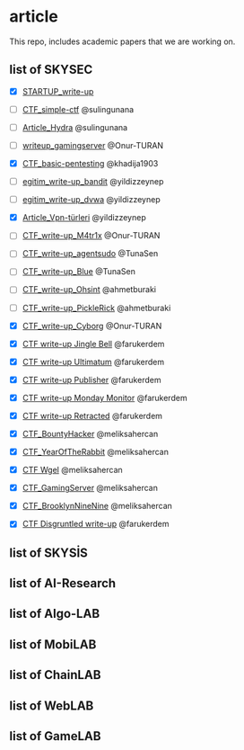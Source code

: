 # article

This repo, includes academic papers that we are working on.


## list of SKYSEC

- [X] [STARTUP_write-up](https://github.com/skylab-kulubu/article/tree/main/SKYSEC/CTF_write-up_Startup)
- [ ] [CTF_simple-ctf](https://github.com/skylab-kulubu/article/tree/main/SKYSEC/writeup_simple-ctf) @sulingunana
- [ ] [Article_Hydra](https://github.com/skylab-kulubu/article/tree/main/SKYSEC/article_hydra) @sulingunana
- [ ] [writeup_gamingserver](https://github.com/skylab-kulubu/article/tree/main/SKYSEC/writeup_gamingserver) @Onur-TURAN
- [x] [CTF_basic-pentesting](https://github.com/skylab-kulubu/article/tree/main/SKYSEC/writeup_basic-pentesting) @khadija1903
- [ ] [egitim_write-up_bandit](https://github.com/skylab-kulubu/article/tree/main/SKYSEC/writeup_bandit) @yildizzeynep 
- [ ] [egitim_write-up_dvwa](https://github.com/skylab-kulubu/article/tree/main/SKYSEC/writeup_dvwa) @yildizzeynep 
- [x] [Article_Vpn-türleri](https://github.com/skylab-kulubu/article/tree/main/SKYSEC/article_vpn-turleri) @yildizzeynep 
- [ ] [CTF_write-up_M4tr1x](https://github.com/skylab-kulubu/article/tree/main/SKYSEC/writeup_M4TR1X) @Onur-TURAN
- [ ] [CTF_write-up_agentsudo](https://github.com/skylab-kulubu/article/tree/main/SKYSEC/writeup_agentsudo) @TunaSen 
- [ ] [CTF_write-up_Blue](https://github.com/skylab-kulubu/article/tree/main/SKYSEC/writeup_Blue) @TunaSen 
- [ ] [CTF_write-up_Ohsint](https://github.com/skylab-kulubu/article/tree/main/SKYSEC/writeup_ohsint) @ahmetburaki
- [ ] [CTF_write-up_PickleRick](https://github.com/skylab-kulubu/article/tree/main/SKYSEC/picklerick) @ahmetburaki
- [x] [CTF_write-up_Cyborg](https://github.com/skylab-kulubu/article/tree/main/SKYSEC/writeup_cyborg) @Onur-TURAN
- [X] [CTF write-up Jingle Bell](https://medium.com/@farukomererdem2003/hackthebox-sherlock-jingle-bell-15fb7f7f83f6) @farukerdem
- [X] [CTF write-up Ultimatum](https://medium.com/@farukomererdem2003/hackthebox-sherlock-ultimatum-012a72931163) @farukerdem
- [X] [CTF write-up Publisher](https://medium.com/@farukomererdem2003/tryhackme-publisher-writeup-ffc0b0fa0112) @farukerdem
- [X] [CTF write-up Monday Monitor](https://github.com/skylab-kulubu/article/tree/main/SKYSEC/CTF_Monday_Monitor) @farukerdem
- [X] [CTF write-up Retracted](https://github.com/skylab-kulubu/article/tree/main/SKYSEC/CTF_Retracted) @farukerdem
- [X] [CTF_BountyHacker](https://github.com/skylab-kulubu/article/blob/main/SKYSEC/CTF_BountyHacker/BountyHacker.md) @meliksahercan
- [X] [CTF_YearOfTheRabbit](https://rocinante7.medium.com/year-of-the-rabbit-tryhackme-writeup-5075b9076504) @meliksahercan
- [X] [CTF Wgel](https://rocinante7.medium.com/wgel-ctf-tryhackme-walkthrough-427fbe963566) @meliksahercan
- [X] [CTF_GamingServer](https://rocinante7.medium.com/tryhackme-gamingserver-writeup-2d11c494838f) @meliksahercan
- [X] [CTF_BrooklynNineNine](https://medium.com/@rocinante7/tryhackme-brooklyn-nine-nine-writeup-defab1193932) @meliksahercan
- [X] [CTF Disgruntled write-up](https://github.com/skylab-kulubu/article/tree/main/SKYSEC/CTF_Disgruntled) @farukerdem


## list of SKYSİS



## list of AI-Research


## list of Algo-LAB


## list of MobiLAB


## list of ChainLAB


## list of WebLAB

## list of GameLAB
